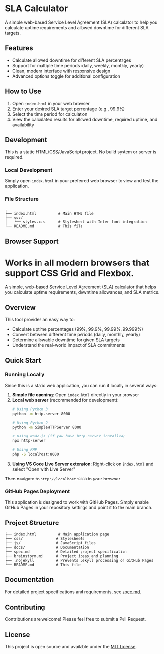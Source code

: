 # SLA Calculator

A simple web-based Service Level Agreement (SLA) calculator to help you calculate uptime requirements and allowed downtime for different SLA targets.

## Features

- Calculate allowed downtime for different SLA percentages
- Support for multiple time periods (daily, weekly, monthly, yearly)
- Clean, modern interface with responsive design
- Advanced options toggle for additional configuration

## How to Use

1. Open `index.html` in your web browser
2. Enter your desired SLA target percentage (e.g., 99.9%)
3. Select the time period for calculation
4. View the calculated results for allowed downtime, required uptime, and availability

## Development

This is a static HTML/CSS/JavaScript project. No build system or server is required.

### Local Development

Simply open `index.html` in your preferred web browser to view and test the application.

### File Structure

```
.
├── index.html          # Main HTML file
├── css/
│   └── styles.css      # Stylesheet with Inter font integration
└── README.md           # This file
```

## Browser Support

Works in all modern browsers that support CSS Grid and Flexbox.
=======


A simple, web-based Service Level Agreement (SLA) calculator that helps you calculate uptime requirements, downtime allowances, and SLA metrics.

## Overview

This tool provides an easy way to:
- Calculate uptime percentages (99%, 99.9%, 99.99%, 99.999%)
- Convert between different time periods (daily, monthly, yearly)
- Determine allowable downtime for given SLA targets
- Understand the real-world impact of SLA commitments

## Quick Start

### Running Locally

Since this is a static web application, you can run it locally in several ways:

1. **Simple file opening**: Open `index.html` directly in your browser
2. **Local web server** (recommended for development):
   ```bash
   # Using Python 3
   python -m http.server 8000
   
   # Using Python 2
   python -m SimpleHTTPServer 8000
   
   # Using Node.js (if you have http-server installed)
   npx http-server
   
   # Using PHP
   php -S localhost:8000
   ```
3. **Using VS Code Live Server extension**: Right-click on `index.html` and select "Open with Live Server"

Then navigate to `http://localhost:8000` in your browser.

### GitHub Pages Deployment

This application is designed to work with GitHub Pages. Simply enable GitHub Pages in your repository settings and point it to the main branch.

## Project Structure

```
├── index.html          # Main application page
├── css/               # Stylesheets
├── js/                # JavaScript files
├── docs/              # Documentation
├── spec.md            # Detailed project specification
├── brainstorm.md      # Project ideas and planning
├── .nojekyll          # Prevents Jekyll processing on GitHub Pages
└── README.md          # This file
```

## Documentation

For detailed project specifications and requirements, see [spec.md](spec.md).

## Contributing

Contributions are welcome! Please feel free to submit a Pull Request.

## License

This project is open source and available under the [MIT License](LICENSE).

